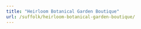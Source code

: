 ```yaml
---
title: "Heirloom Botanical Garden Boutique"
url: /suffolk/heirloom-botanical-garden-boutique/
---
```

